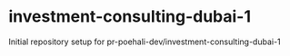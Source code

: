 # investment-consulting-dubai-1

Initial repository setup for pr-poehali-dev/investment-consulting-dubai-1